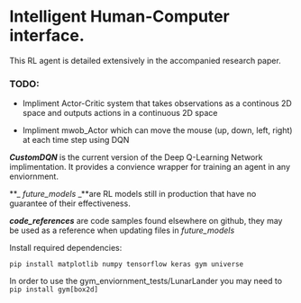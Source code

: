 # Intelligent Human-Computer interface. 
This RL agent is detailed extensively in the accompanied research paper.

### TODO:
- Impliment Actor-Critic system that takes observations as a continous 2D space and outputs actions in a continuous 2D space
	
- Impliment mwob_Actor which can move the mouse (up, down, left, right) at each time step using DQN

**_CustomDQN_** is the current version of the Deep Q-Learning Network implimentation. It provides a convience wrapper for training an agent in any enviornment.

**_ _future_models_ _**are RL models still in production that have no guarantee of their effectiveness.

**_code_references_** are code samples found elsewhere on github, they may be used as a reference when updating files in _future_models_

Install required dependencies:

```
pip install matplotlib numpy tensorflow keras gym universe
```

In order to use the gym_enviornment_tests/LunarLander you may need to `pip install gym[box2d]`
